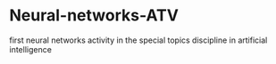 # Neural-networks-ATV
first neural networks activity in the special topics discipline in artificial intelligence

